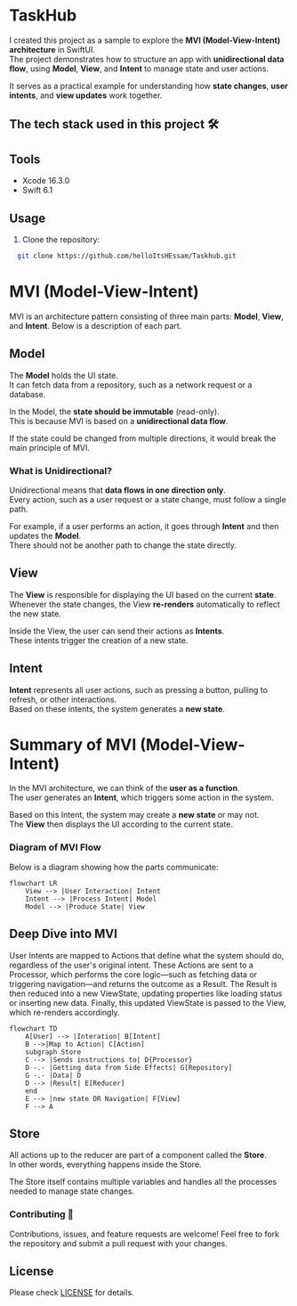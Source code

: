 # TaskHub

I created this project as a sample to explore the **MVI (Model-View-Intent) architecture** in SwiftUI.  
The project demonstrates how to structure an app with **unidirectional data flow**, using **Model**, **View**, and **Intent** to manage state and user actions.  

It serves as a practical example for understanding how **state changes**, **user intents**, and **view updates** work together.

## The tech stack used in this project 🛠

## Tools
- Xcode 16.3.0
- Swift 6.1

## Usage

1. Clone the repository:

  ``` bash
    git clone https://github.com/helloItsHEssam/Taskhub.git
  ```

# MVI (Model-View-Intent)

MVI is an architecture pattern consisting of three main parts: **Model**, **View**, and **Intent**. Below is a description of each part.

## Model

The **Model** holds the UI state.  
It can fetch data from a repository, such as a network request or a database.

In the Model, the **state should be immutable** (read-only).  
This is because MVI is based on a **unidirectional data flow**.  

If the state could be changed from multiple directions, it would break the main principle of MVI.

### What is Unidirectional?

Unidirectional means that **data flows in one direction only**.  
Every action, such as a user request or a state change, must follow a single path.  

For example, if a user performs an action, it goes through **Intent** and then updates the **Model**.  
There should not be another path to change the state directly.

## View

The **View** is responsible for displaying the UI based on the current **state**.  
Whenever the state changes, the View **re-renders** automatically to reflect the new state.

Inside the View, the user can send their actions as **Intents**.  
These intents trigger the creation of a new state.

## Intent

**Intent** represents all user actions, such as pressing a button, pulling to refresh, or other interactions.  
Based on these intents, the system generates a **new state**.

# Summary of MVI (Model-View-Intent)

In the MVI architecture, we can think of the **user as a function**.  
The user generates an **Intent**, which triggers some action in the system.  

Based on this Intent, the system may create a **new state** or may not.  
The **View** then displays the UI according to the current state.

### Diagram of MVI Flow

Below is a diagram showing how the parts communicate:

```mermaid
flowchart LR    
    View --> |User Interaction| Intent
    Intent --> |Process Intent| Model    
    Model --> |Produce State| View
```

## Deep Dive into MVI

User Intents are mapped to Actions that define what the system should do, regardless of the user's original intent. These Actions are sent to a Processor, which performs the core logic—such as fetching data or triggering navigation—and returns the outcome as a Result. The Result is then reduced into a new ViewState, updating properties like loading status or inserting new data. Finally, this updated ViewState is passed to the View, which re-renders accordingly.

```mermaid
flowchart TD
    A[User] --> |Interation| B[Intent]
    B -->|Map to Action| C[Action]
    subgraph Store
    C --> |Sends instructions to| D{Processor}
    D -.- |Getting data from Side Effects| G[Repository]
    G -.- |Data| D    
    D --> |Result| E[Reducer]
    end
    E --> |new state OR Navigation| F[View]
    F --> A    
```

## Store

All actions up to the reducer are part of a component called the **Store**.  
In other words, everything happens inside the Store.  

The Store itself contains multiple variables and handles all the processes needed to manage state changes.


###  Contributing 🤝

Contributions, issues, and feature requests are welcome! Feel free to fork the repository and submit a pull request with your changes.

## License

Please check [LICENSE](LICENSE) for details.